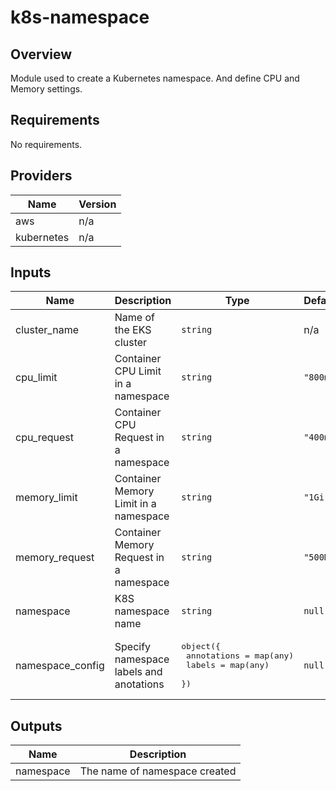 # k8s-namespace

## Overview

Module used to create a Kubernetes namespace. And define CPU and Memory settings.

<!-- BEGINNING OF PRE-COMMIT-TERRAFORM DOCS HOOK -->
## Requirements

No requirements.

## Providers

| Name | Version |
|------|---------|
| aws | n/a |
| kubernetes | n/a |

## Inputs

| Name | Description | Type | Default | Required |
|------|-------------|------|---------|:--------:|
| cluster\_name | Name of the EKS cluster | `string` | n/a | yes |
| cpu\_limit | Container CPU Limit in a namespace | `string` | `"800m"` | no |
| cpu\_request | Container CPU Request in a namespace | `string` | `"400m"` | no |
| memory\_limit | Container Memory Limit in a namespace | `string` | `"1Gi"` | no |
| memory\_request | Container Memory Request in a namespace | `string` | `"500M"` | no |
| namespace | K8S namespace name | `string` | `null` | no |
| namespace\_config | Specify namespace labels and anotations | <pre>object({<br>    annotations = map(any)<br>    labels      = map(any)<br>  })</pre> | `null` | no |

## Outputs

| Name | Description |
|------|-------------|
| namespace | The name of namespace created |

<!-- END OF PRE-COMMIT-TERRAFORM DOCS HOOK -->

